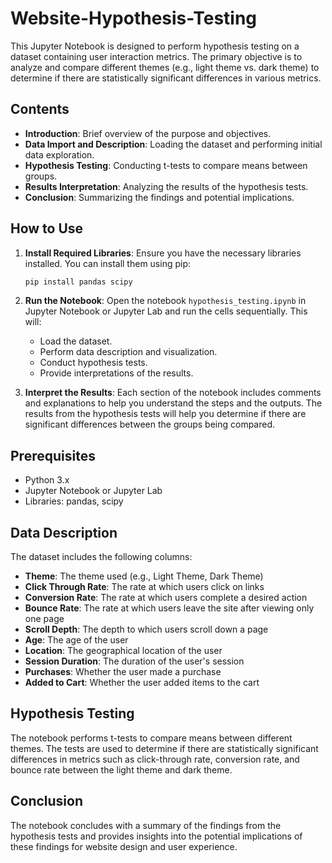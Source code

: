 # Website-Hypothesis-Testing

This Jupyter Notebook is designed to perform hypothesis testing on a dataset containing user interaction metrics. The primary objective is to analyze and compare different themes (e.g., light theme vs. dark theme) to determine if there are statistically significant differences in various metrics.

## Contents

- **Introduction**: Brief overview of the purpose and objectives.
- **Data Import and Description**: Loading the dataset and performing initial data exploration.
- **Hypothesis Testing**: Conducting t-tests to compare means between groups.
- **Results Interpretation**: Analyzing the results of the hypothesis tests.
- **Conclusion**: Summarizing the findings and potential implications.

## How to Use

1. **Install Required Libraries**:
    Ensure you have the necessary libraries installed. You can install them using pip:
    ```sh
    pip install pandas scipy
    ```

2. **Run the Notebook**:
    Open the notebook `hypothesis_testing.ipynb` in Jupyter Notebook or Jupyter Lab and run the cells sequentially. This will:
    - Load the dataset.
    - Perform data description and visualization.
    - Conduct hypothesis tests.
    - Provide interpretations of the results.

3. **Interpret the Results**:
    Each section of the notebook includes comments and explanations to help you understand the steps and the outputs. The results from the hypothesis tests will help you determine if there are significant differences between the groups being compared.

## Prerequisites

- Python 3.x
- Jupyter Notebook or Jupyter Lab
- Libraries: pandas, scipy

## Data Description

The dataset includes the following columns:
- **Theme**: The theme used (e.g., Light Theme, Dark Theme)
- **Click Through Rate**: The rate at which users click on links
- **Conversion Rate**: The rate at which users complete a desired action
- **Bounce Rate**: The rate at which users leave the site after viewing only one page
- **Scroll Depth**: The depth to which users scroll down a page
- **Age**: The age of the user
- **Location**: The geographical location of the user
- **Session Duration**: The duration of the user's session
- **Purchases**: Whether the user made a purchase
- **Added to Cart**: Whether the user added items to the cart

## Hypothesis Testing

The notebook performs t-tests to compare means between different themes. The tests are used to determine if there are statistically significant differences in metrics such as click-through rate, conversion rate, and bounce rate between the light theme and dark theme.

## Conclusion

The notebook concludes with a summary of the findings from the hypothesis tests and provides insights into the potential implications of these findings for website design and user experience.
